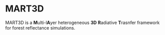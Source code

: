 # MART3D

MART3D is a **M**ulti-l**A**yer heterogeneous **3D** **R**adiative **T**rasnfer framework for forest reflectance simulations.
